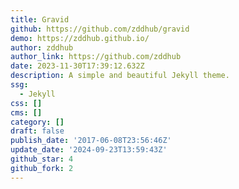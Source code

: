 ```yaml
---
title: Gravid
github: https://github.com/zddhub/gravid
demo: https://zddhub.github.io/
author: zddhub
author_link: https://github.com/zddhub
date: 2023-11-30T17:39:12.632Z
description: A simple and beautiful Jekyll theme.
ssg:
  - Jekyll
css: []
cms: []
category: []
draft: false
publish_date: '2017-06-08T23:56:46Z'
update_date: '2024-09-23T13:59:43Z'
github_star: 4
github_fork: 2
---
```

